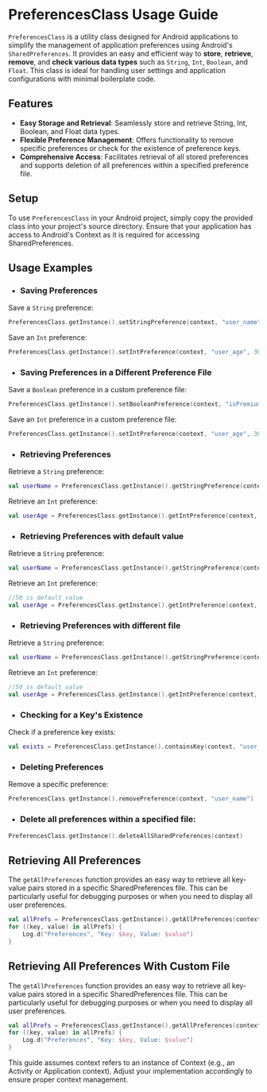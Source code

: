 # PreferencesClass Usage Guide

`PreferencesClass` is a utility class designed for Android applications to simplify the management of application preferences using Android's `SharedPreferences`. 
It provides an easy and efficient way to **store**, **retrieve**, **remove**, and **check various data types** such as `String`, `Int`, `Boolean`, and `Float`.
This class is ideal for handling user settings and application configurations with minimal boilerplate code.

## Features

- **Easy Storage and Retrieval**: Seamlessly store and retrieve String, Int, Boolean, and Float data types.
- **Flexible Preference Management**: Offers functionality to remove specific preferences or check for the existence of preference keys.
- **Comprehensive Access**: Facilitates retrieval of all stored preferences and supports deletion of all preferences within a specified preference file.

## Setup
To use `PreferencesClass` in your Android project, simply copy the provided class into your project's source directory.
Ensure that your application has access to Android's Context as it is required for accessing SharedPreferences.

## Usage Examples

- ### Saving Preferences
Save a `String` preference:

```kotlin
PreferencesClass.getInstance().setStringPreference(context, "user_name", "John Doe")
```

Save an `Int` preference:
```kotlin
PreferencesClass.getInstance().setIntPreference(context, "user_age", 30)
```
- ### Saving Preferences in a Different Preference File

Save a `Boolean` preference in a custom preference file:
```kotlin
PreferencesClass.getInstance().setBooleanPreference(context, "isPremiumUser", true, "app_info")
```
Save an `Int` preference in a custom preference file:
```kotlin
PreferencesClass.getInstance().setIntPreference(context, "user_age", 30, "user_info")
```

- ### Retrieving Preferences
Retrieve a `String` preference:

```kotlin
val userName = PreferencesClass.getInstance().getStringPreference(context, "user_name")
```
Retrieve an `Int` preference:
```kotlin
val userAge = PreferencesClass.getInstance().getIntPreference(context, "user_age")
```

- ### Retrieving Preferences with **default value**
Retrieve a `String` preference:

```kotlin
val userName = PreferencesClass.getInstance().getStringPreference(context, "user_name","defaultValue")
```
Retrieve an `Int` preference:
```kotlin
//50 is default value
val userAge = PreferencesClass.getInstance().getIntPreference(context, "user_age",50)
```

- ### Retrieving Preferences with different file
Retrieve a `String` preference:

```kotlin
val userName = PreferencesClass.getInstance().getStringPreference(context, "user_name","defaultvalue","newFile")
```
Retrieve an `Int` preference:
```kotlin
//50 is default value
val userAge = PreferencesClass.getInstance().getIntPreference(context, "user_age",50,"newFile")
```

- ### Checking for a Key's Existence
Check if a preference key exists:
```kotlin
val exists = PreferencesClass.getInstance().containsKey(context, "user_name")
```

- ### Deleting Preferences
Remove a specific preference:
```kotlin
PreferencesClass.getInstance().removePreference(context, "user_name")
```

- ### Delete all preferences within a specified file:
```kotlin
PreferencesClass.getInstance().deleteAllSharedPreferences(context)
```
## Retrieving All Preferences

The `getAllPreferences` function provides an easy way to retrieve all key-value pairs stored in a specific SharedPreferences file. 
This can be particularly useful for debugging purposes or when you need to display all user preferences.

```kotlin
val allPrefs = PreferencesClass.getInstance().getAllPreferences(context)
for ((key, value) in allPrefs) {
    Log.d("Preferences", "Key: $key, Value: $value")
}

```

## Retrieving All Preferences With Custom File

The `getAllPreferences` function provides an easy way to retrieve all key-value pairs stored in a specific SharedPreferences file.
This can be particularly useful for debugging purposes or when you need to display all user preferences.

```kotlin
val allPrefs = PreferencesClass.getInstance().getAllPreferences(context, "CustomPrefName")
for ((key, value) in allPrefs) {
    Log.d("Preferences", "Key: $key, Value: $value")
}

```

This guide assumes context refers to an instance of Context (e.g., an Activity or Application context). Adjust your implementation accordingly to ensure proper context management.